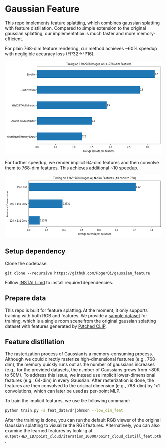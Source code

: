 # Gaussian Feature

This repo implements feature splattiing, which combines gaussian splatting with feature distillation. Compared to simple
extension to the original gaussian splatting, our implementation is much faster and more memory-efficient.

For plain 768-dim feature rendering, our method achieves ~60% speedup with negligible accuracy loss (FP32->FP16).

<a href="assets/CUDA_timing.png"><img height="300" src="assets/CUDA_timing.png"> </a>

For further speedup, we render implicit 64-dim features and then convolve them to 768-dim features. This achieves additional
~10 speedup.

<a href="assets/feat_timing.png"><img height="200" src="assets/feat_timing.png"> </a>

## Setup dependency

Clone the codebase.

```
git clone --recursive https://github.com/RogerQi/gaussian_feature
```

Follow [INSTALL.md](INSTALL.md) to install required dependencies.

## Prepare data

This repo is built for feature splatting. At the moment, it only supports training with both
RGB and features. We provide a [sample dataset](https://drive.google.com/file/d/1PIzEsacgJJlI-X-Z6Hjti3_-qdF3n_2W/view?usp=sharing)
for training, which is a single room scene
from the original gaussian splatting dataset with features generated by [Patched CLIP](https://github.com/RogerQi/Patched_CLIP).

## Feature distillation

The rasterization process of Gaussian is a memory-consuming process. Although we could directly rasterize
high-dimensional features (e.g., 768-dim), the memory quickly runs out as the number of gaussians increases
(e.g., for the provided datasets, the number of Gaussians grows from ~80K to 50M). To address this issue,
we instead use implicit lower-dimensional features (e.g., 64-dim) in every Gaussian. After rasterization is done,
the features are then convolved to the original dimension (e.g., 768-dim) by 1x1 convolutions, which can later be used
as per-point MLP.

To train the implicit features, we use the following command:

```bash
python train.py -s feat_data/drjohnson --low_dim_feat
```

After the training is done, you can run the default RGB viewer of the original Gaussian splatting to visualize the
RGB features. Alternatively, you can also examine the learned features by looking at `output/HEX_ID/point_cloud/iteration_10000/point_cloud_distill_feat.pth`.
